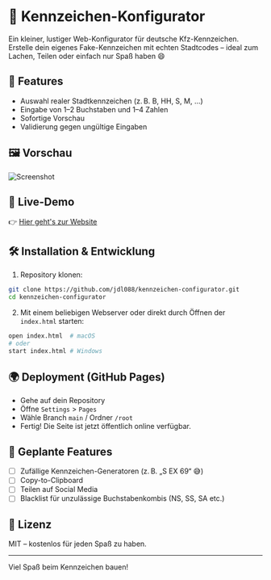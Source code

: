 # 🚗 Kennzeichen-Konfigurator

Ein kleiner, lustiger Web-Konfigurator für deutsche Kfz-Kennzeichen.  
Erstelle dein eigenes Fake-Kennzeichen mit echten Stadtcodes – ideal zum Lachen, Teilen oder einfach nur Spaß haben 😄

## 🔧 Features

- Auswahl realer Stadtkennzeichen (z. B. B, HH, S, M, ...)
- Eingabe von 1–2 Buchstaben und 1–4 Zahlen
- Sofortige Vorschau
- Validierung gegen ungültige Eingaben

## 🖼 Vorschau

![Screenshot](screenshot.png) <!-- Optional: Screenshot einfügen -->

## 🚀 Live-Demo

👉 [Hier geht's zur Website](https://jdl088.github.io/Kennzeichen-configurator)

## 🛠️ Installation & Entwicklung

1. Repository klonen:

```bash
git clone https://github.com/jdl088/kennzeichen-configurator.git
cd kennzeichen-configurator
```

2. Mit einem beliebigen Webserver oder direkt durch Öffnen der `index.html` starten:

```bash
open index.html  # macOS
# oder
start index.html # Windows
```

## 🌍 Deployment (GitHub Pages)

- Gehe auf dein Repository
- Öffne `Settings` > `Pages`
- Wähle Branch `main` / Ordner `/root`
- Fertig! Die Seite ist jetzt öffentlich online verfügbar.

## 🧠 Geplante Features

- [ ] Zufällige Kennzeichen-Generatoren (z. B. „S EX 69“ 😅)
- [ ] Copy-to-Clipboard
- [ ] Teilen auf Social Media
- [ ] Blacklist für unzulässige Buchstabenkombis (NS, SS, SA etc.)

## 📄 Lizenz

MIT – kostenlos für jeden Spaß zu haben.

---

Viel Spaß beim Kennzeichen bauen!
